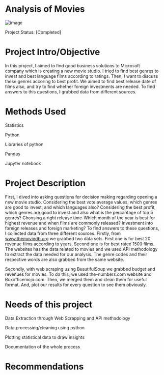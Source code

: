 
# Analysis of Movies
![image](https://user-images.githubusercontent.com/124348072/224150352-23350879-d506-4673-9d8d-609ff06851c6.png)



 Project Status: [Completed]
# Project Intro/Objective

In this project, I aimed to find good business solutions to Microsoft company which is creating a new movie studio. I tried to find best genres to invest and best language films according to ratings. Then, I want to discuss these genres accoring to best profit. We aimed to find best release date of films also, and try to find whether foreign investments are needed. To find answers to this questions, I grabbed data from different sources.

 # Methods Used

Statistics

Python

Libraries of python

Pandas 

Jupyter notebook

# Project Description

First, I dived into asking questions for decision making regarding opening a new movie studio.
Considering the best vote average values, which genres are good to invest, and which languages also?
Considering the best profit, which genres are good to invest and also what is the percantage of top 5 genres?
Choosing a right release time-Which month of the year is best for highest revenue and when films are commonly released?
Investment into foreign releases and foreign marketing?
To find answers to these questions, I collected data from three different sources. Firstly, from www.themoviedb.org we grabbed two data sets. First one is for best 20 revenue films according to years. Second one is for best rated 1500 films. The websites has the data related to movies and we used API methodology to extract the data needed for our analysis. The genre codes and their respective words are also grabbed from the same website.

Secondly, with web scraping using BeautifulSoup we grabbed budget and revenues for movies. To do this, we used the-numbers.com website and Boxofficemojo.com. Then, we merged them and clean them for useful format. And, plot our results for every question to see them obviously.

# Needs of this project

Data Extraction through Web Scrapping and API methodology

Data processing/cleaning using python

Plotting statistical data to draw insights

Documentation of the whole process

# Recommendations

